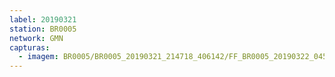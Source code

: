 ```yaml
---
label: 20190321
station: BR0005
network: GMN
capturas:
  - imagem: BR0005/BR0005_20190321_214718_406142/FF_BR0005_20190322_045030_389_0505856.fits_maxpixel.jpg
---
```

